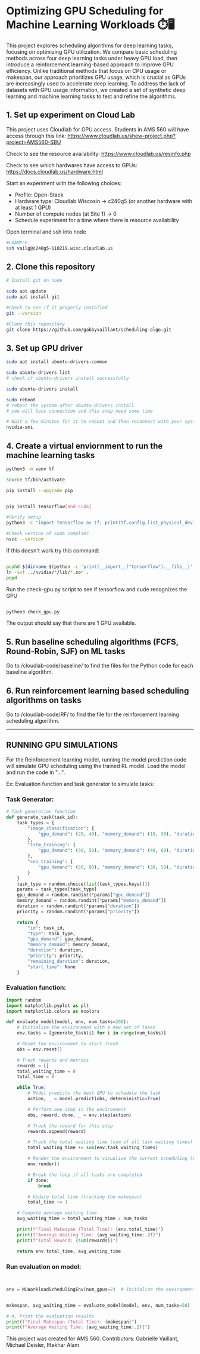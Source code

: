 # Optimizing GPU Scheduling for Machine Learning Workloads ⏱️🖥️
This project explores scheduling algorithms for deep learning tasks, focusing on optimizing GPU utilization. We compare basic scheduling methods across four deep learning tasks under heavy GPU load, then introduce a reinforcement learning-based approach to improve GPU efficiency. Unlike traditional methods that focus on CPU usage or makespan, our approach prioritizes GPU usage, which is crucial as GPUs are increasingly used to accelerate deep learning. To address the lack of datasets with GPU usage information, we created a set of synthetic deep learning and machine learning tasks to test and refine the algorithms.


## 1. Set up experiment on Cloud Lab
This project uses Cloudlab for GPU access. Students in AMS 560 will have access through this link: https://www.cloudlab.us/show-project.php?project=AMS560-SBU

Check to see the resource availability: https://www.cloudlab.us/resinfo.php

Check to see which hardwares have access to GPUs: https://docs.cloudlab.us/hardware.html

Start an experiment with the following choices:
- Profile: Open-Stack
- Hardware type: Cloudlab Wiscosin -> c240g5 (or another hardware with at least 1 GPU)
- Number of compute nodes (at Site 1) -> 0
- Schedule experiment for a time where there is resource availability 

Open terminal and ssh into node 

```bash
#EXAMPLE:
ssh vailg@c240g5-110219.wisc.cloudlab.us


```
## 2. Clone this repository 


```bash
# Install git on node

sudo apt update
sudo apt install git

#Check to see if it properly installed
git --version

#Clone this repository
git clone https://github.com/gabbyvaillant/scheduling-algo.git

```

## 3. Set up GPU driver

```bash
sudo apt install ubuntu-drivers-common

sudo ubuntu-drivers list
# check if ubuntu-drivers install successfully

sudo ubuntu-drivers install

sudo reboot
# reboot the system after ubuntu-drivers install
# you will loss connection and this step need some time

# Wait a few minutes for it to reboot and then reconnect with your system and check if NVIDIA drivers install successfully or not
nvidia-smi

```

## 4. Create a virtual enviornment to run the machine learning tasks

```bash
python3 -m venv tf

source tf/bin/activate

pip install --upgrade pip


pip install tensorflow[and-cuda]

#Verify setup
python3 -c "import tensorflow as tf; print(tf.config.list_physical_devices('GPU'))"

#Check version of cuda complier
nvcc --version

```

If this doesn't work try this command: 

```bash

pushd $(dirname $(python -c 'print(__import__("tensorflow").__file__)'))
ln -svf ../nvidia/*/lib/*.so* .
popd

```

Run the check-gpu.py script to see if tensorflow and cude recognizes the GPU

```bash

python3 check_gpu.py

```
The output should say that there are 1 GPU available. 


## 5. Run baseline scheduling algorithms (FCFS, Round-Robin, SJF) on ML tasks

Go to /cloudlab-code/baseline/ to find the files for the Python code for each baseline algorithm.
 

## 6. Run reinforcement learning based scheduling algorithms on tasks

Go to /cloudlab-code/RF/ to find the file for the reinforcement learning scheduling algorithm.




---

## RUNNING GPU SIMULATIONS 

For the Reinforcement learning model, running the model prediction code will simulate GPU scheduling using the trained RL model.
Load the model and run the code in "...".


Ex: Evaluation function and task generator to simulate tasks:

### Task Generator:
```python
# Task generation function
def generate_task(task_id):
    task_types = {
        "image_classification": {
            "gpu_demand": (20, 40), "memory_demand": (10, 30), "duration": (5, 10), "priority": (1, 3)
        },
        "lstm_training": {
            "gpu_demand": (30, 50), "memory_demand": (40, 60), "duration": (7, 15), "priority": (2, 4)
        },
        "cnn_training": {
            "gpu_demand": (50, 80), "memory_demand": (30, 50), "duration": (10, 20), "priority": (3, 5)
        }
    }
    task_type = random.choice(list(task_types.keys()))
    params = task_types[task_type]
    gpu_demand = random.randint(*params["gpu_demand"])
    memory_demand = random.randint(*params["memory_demand"])
    duration = random.randint(*params["duration"])
    priority = random.randint(*params["priority"])

    return {
        "id": task_id,
        "type": task_type,
        "gpu_demand": gpu_demand,
        "memory_demand": memory_demand,
        "duration": duration,
        "priority": priority,
        "remaining_duration": duration,
        "start_time": None
    }
```


### Evaluation function:
```python
import random
import matplotlib.pyplot as plt
import matplotlib.colors as mcolors

def evaluate_model(model, env, num_tasks=200):
    # Initialize the environment with a new set of tasks
    env.tasks = [generate_task(i) for i in range(num_tasks)]

    # Reset the environment to start fresh
    obs = env.reset()

    # Track rewards and metrics
    rewards = []
    total_waiting_time = 0
    total_time = 0

    while True:
        # Model predicts the best GPU to schedule the task
        action, _ = model.predict(obs, deterministic=True)

        # Perform one step in the environment
        obs, reward, done, _ = env.step(action)

        # Track the reward for this step
        rewards.append(reward)

        # Track the total waiting time (sum of all task waiting times)
        total_waiting_time += sum(env.task_waiting_times)

        # Render the environment to visualize the current scheduling (Gantt chart)
        env.render()

        # Break the loop if all tasks are completed
        if done:
            break

        # Update total time (tracking the makespan)
        total_time += 1

    # Compute average waiting time
    avg_waiting_time = total_waiting_time / num_tasks

    print(f"Final Makespan (Total Time): {env.total_time}")
    print(f"Average Waiting Time: {avg_waiting_time:.2f}")
    print(f"Total Reward: {sum(rewards)}")

    return env.total_time, avg_waiting_time
```

### Run evaluation on model:

```python


env = MLWorkloadSchedulingEnv(num_gpus=2)  # Initialize the environment with 2 GPUs


makespan, avg_waiting_time = evaluate_model(model, env, num_tasks=50)

# 4. Print the evaluation results
print(f"Final Makespan (Total Time): {makespan}")
print(f"Average Waiting Time: {avg_waiting_time:.2f}")

```

This project was created for AMS 560.
Contributors: Gabrielle Vaillant, Michael Deisler, Iftekhar Alam
